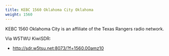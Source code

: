 ```yaml
---
title: KEBC 1560 Oklahoma City Oklahoma
weight: 1560
---
```

KEBC 1560 Oklahoma City is an affiliate of the
Texas Rangers radio network.

Via W5TWU KiwiSDR:

* http://sdr.w5tsu.net:8073/?f=1560.00amz10

